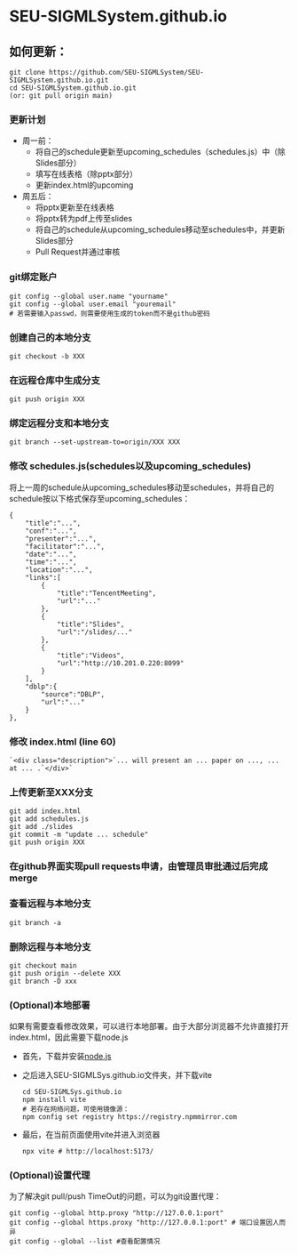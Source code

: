 # SEU-SIGMLSystem.github.io

## 如何更新：

    git clone https://github.com/SEU-SIGMLSystem/SEU-SIGMLSystem.github.io.git
    cd SEU-SIGMLSystem.github.io.git
    (or: git pull origin main)

### 更新计划

- 周一前：
  - 将自己的schedule更新至upcoming_schedules（schedules.js）中（除Slides部分）
  - 填写在线表格（除pptx部分）
  - 更新index.html的upcoming
- 周五后：
  - 将pptx更新至在线表格
  - 将pptx转为pdf上传至slides
  - 将自己的schedule从upcoming_schedules移动至schedules中，并更新Slides部分
  - Pull Request并通过审核

### git绑定账户

    git config --global user.name "yourname"
    git config --global user.email "youremail"
    # 若需要输入passwd，则需要使用生成的token而不是github密码

### 创建自己的本地分支

    git checkout -b XXX

### 在远程仓库中生成分支

    git push origin XXX

### 绑定远程分支和本地分支

    git branch --set-upstream-to=origin/XXX XXX

### 修改 schedules.js(schedules以及upcoming_schedules)

将上一周的schedule从upcoming_schedules移动至schedules，并将自己的schedule按以下格式保存至upcoming_schedules：

    {
        "title":"...",
        "conf":"...",
        "presenter":"...",
        "facilitator":"...",
        "date":"...",
        "time":"...",
        "location":"...",
        "links":[
            {
                "title":"TencentMeeting",
                "url":"..."
            },
            {
                "title":"Slides",
                "url":"/slides/..."
            },
            {
                "title":"Videos",
                "url":"http://10.201.0.220:8099"
            }
        ],
        "dblp":{
            "source":"DBLP",
            "url":"..."
        }
    },

### 修改 index.html (line 60)

    `<div class="description">`... will present an ... paper on ..., ... at ... .`</div>`

### 上传更新至XXX分支

    git add index.html
    git add schedules.js
    git add ./slides
    git commit -m "update ... schedule"
    git push origin XXX

### 在github界面实现pull requests申请，由管理员审批通过后完成merge

### 查看远程与本地分支

    git branch -a

### 删除远程与本地分支

    git checkout main
    git push origin --delete XXX
    git branch -D xxx

### (Optional)本地部署

如果有需要查看修改效果，可以进行本地部署。由于大部分浏览器不允许直接打开index.html，因此需要下载node.js

- 首先，下载并安装[node.js](https://nodejs.org/zh-cn)
- 之后进入SEU-SIGMLSys.github.io文件夹，并下载vite

      cd SEU-SIGMLSys.github.io
      npm install vite
      # 若存在网络问题，可使用镜像源：
      npm config set registry https://registry.npmmirror.com

- 最后，在当前页面使用vite并进入浏览器

      npx vite # http://localhost:5173/

### (Optional)设置代理

为了解决git pull/push TimeOut的问题，可以为git设置代理：

    git config --global http.proxy "http://127.0.0.1:port"
    git config --global https.proxy "http://127.0.0.1:port" # 端口设置因人而异
    git config --global --list #查看配置情况
